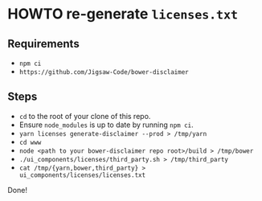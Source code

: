 # HOWTO re-generate `licenses.txt`

## Requirements

* `npm ci`
* `https://github.com/Jigsaw-Code/bower-disclaimer`

## Steps

* `cd` to the root of your clone of this repo.
* Ensure `node_modules` is up to date by running `npm ci`.
* `yarn licenses generate-disclaimer --prod > /tmp/yarn`
* `cd www`
* `node <path to your bower-disclaimer repo root>/build > /tmp/bower`
* `./ui_components/licenses/third_party.sh > /tmp/third_party`
* `cat /tmp/{yarn,bower,third_party} > ui_components/licenses/licenses.txt`

Done!
